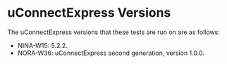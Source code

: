 # uConnectExpress Versions
The uConnectExpress versions that these tests are run on are as follows:

- NINA-W15: 5.2.2.
- NORA-W36: uConnectExpress second generation, version 1.0.0.